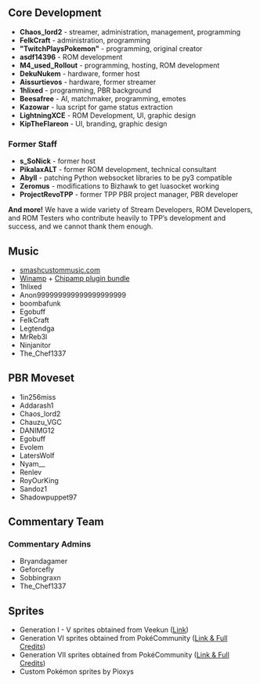 ## Core Development

* **Chaos_lord2** - streamer, administration, management, programming
* **FelkCraft** - administration, programming
* **"TwitchPlaysPokemon"** - programming, original creator
* **asdf14396** - ROM development
* **M4_used_Rollout** - programming, hosting, ROM development
* **DekuNukem** - hardware, former host
* **Aissurtievos** - hardware, former streamer
* **1hlixed** - programming, PBR background
* **Beesafree** - AI, matchmaker, programming, emotes
* **Kazowar** - lua script for game status extraction
* **LightningXCE** - ROM Development, UI, graphic design
* **KipTheFlareon** - UI, branding, graphic design

### Former Staff

* **s_SoNick** - former host
* **PikalaxALT** - former ROM development, technical consultant
* **Abyll** - patching Python websocket libraries to be py3 compatible
* **Zeromus** - modifications to Bizhawk to get luasocket working
* **ProjectRevoTPP** - former TPP PBR project manager, PBR developer

**And more!** We have a wide variety of Stream Developers, ROM Developers, and ROM Testers who contribute heavily to TPP’s development and success, and we cannot thank them enough.

## Music

* [smashcustommusic.com](https://www.smashcustommusic.com/)
* [Winamp](http://www.winamp.com/) + [Chipamp plugin bundle](http://www.chipamp.org/)
* 1hlixed
* Anon999999999999999999999
* boombafunk
* Egobuff
* FelkCraft
* Legtendga
* MrReb3l
* Ninjanitor
* The_Chef1337

## PBR Moveset

* 1in256miss
* Addarash1
* Chaos_lord2
* Chauzu_VGC
* DANIMG12
* Egobuff
* Evolem
* LatersWolf
* Nyam__
* Renlev
* RoyOurKing
* Sandoz1
* Shadowpuppet97

## Commentary Team

### Commentary Admins

* Bryandagamer
* Geforcefly
* Sobbingraxn
* The_Chef1337

## Sprites

* Generation I - V sprites obtained from Veekun ([Link](https://veekun.com/dex/downloads))
* Generation VI sprites obtained from PokéCommunity ([Link & Full Credits](https://www.pokecommunity.com/showthread.php?t=314422))
* Generation VII sprites obtained from PokéCommunity ([Link & Full Credits](https://www.pokecommunity.com/showthread.php?t=368703))
* Custom Pokémon sprites by Pioxys